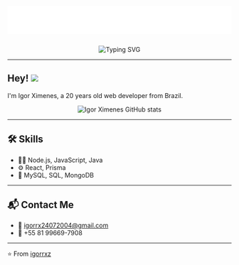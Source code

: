 <h1 align="center">
  <img src="https://raw.githubusercontent.com/martonlederer/martonlederer/master/name.svg" alt="Igor Ximenes" />
</h1>

<p align="center">
  <img src="https://readme-typing-svg.herokuapp.com?font=Fira+Code&size=20&pause=1000&center=true&vCenter=true&width=500&lines=Full+Stack+Developer+in+the+making;Passionate+about+technology+and+innovation;Always+looking+for+new+challenges" alt="Typing SVG" />
</p>

---

## Hey! <img src="https://github.com/TheDudeThatCode/TheDudeThatCode/blob/master/Assets/Hi.gif" width="29px"> 

I'm Igor Ximenes, a 20 years old web developer from Brazil.

<p align="center">
  <img src="https://github-readme-stats.vercel.app/api?username=igorrxz&show_icons=true&count_private=true&theme=tokyonight" alt="Igor Ximenes GitHub stats" />
</p>

---

## 🛠️ Skills

- 👨‍💻 Node.js, JavaScript, Java
- ⚙️ React, Prisma
- 💽 MySQL, SQL, MongoDB

---

## 📬 Contact Me

- 📧 igorrx24072004@gmail.com  
- 📱 +55 81 99669-7908

---

⭐️ From [igorrxz](https://github.com/igorrxz)
